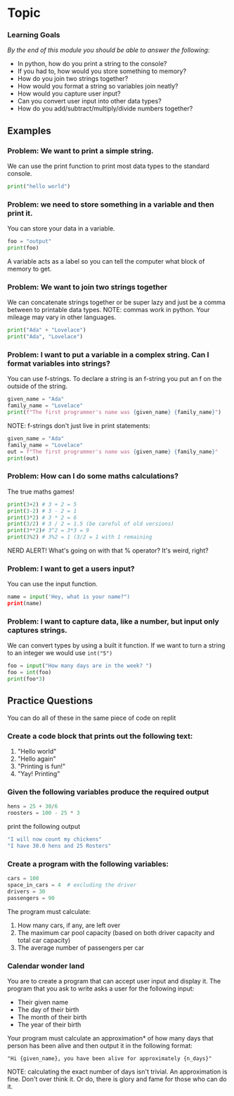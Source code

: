 # Topic 

### Learning Goals

*By the end of this module you should be able to answer the following:*

* In python, how do you print a string to the console?
* If you had to, how would you store something to memory?
* How do you join two strings together?
* How would you format a string so variables join neatly?
* How would you capture user input?
* Can you convert user input into other data types?
* How do you add/subtract/multiply/divide numbers together?

## Examples

### Problem: We want to print a simple string.

We can use the print function to print most data types to the standard console. 

```python
print("hello world")
```

### Problem: we need to store something in a variable and then print it.

You can store your data in a variable.

```python
foo = "output"
print(foo)
```

A variable acts as a label so you can tell the computer what block of memory to get. 

### Problem: We want to join two strings together

We can concatenate strings together or be super lazy and just be a comma between to printable data types. NOTE: commas work in python. Your mileage may vary in other languages. 

```python
print("Ada" + "Lovelace")
print("Ada", "Lovelace")
```

### Problem: I want to put a variable in a complex string. Can I format variables into strings?  

You can use f-strings. To declare a string is an f-string  you put an f on the outside of the string. 

```python
given_name = "Ada"
family_name = "Lovelace"
print(f"The first programmer's name was {given_name} {family_name}")
```

NOTE: f-strings don't just live in print statements: 

```python
given_name = "Ada"
family_name = "Lovelace"
out = f"The first programmer's name was {given_name} {family_name}"
print(out)
```

### Problem: How can I do some maths calculations? 

The true maths games!

```python
print(3+2) # 3 + 2 = 5
print(3-2) # 3 - 2 = 1
print(3*2) # 3 * 2 = 6
print(3/2) # 3 / 2 = 1.5 (be careful of old versions)
print(3**2)# 3^2 = 3*3 = 9
print(3%2) # 3%2 = 1 (3/2 = 1 with 1 remaining
```

NERD ALERT! What's going on with that % operator? It's weird, right? 

### Problem: I want to get a users input? 

You can use the input function. 

```python
name = input('Hey, what is your name?")
print(name)
```

### Problem: I want to capture data, like a number, but input only captures strings. 

We can convert types by using a built it function. If we want to turn a string to an integer we would use `int("5")`

```python
foo = input("How many days are in the week? ")
foo = int(foo)
print(foo*3)
```

## Practice Questions

You can do all of these in the same piece of code on replit

### Create a code block that prints out the following text:

1. "Hello world"
2. "Hello again"
3. "Printing is fun!"
4. "Yay! Printing"

### Given the following variables produce the required output

```python
hens = 25 + 30/6  
roosters = 100 - 25 * 3  
```

print the following output  

```bash
"I will now count my chickens"
"I have 30.0 hens and 25 Rosters" 
```

### Create a program with the following variables:

```python
cars = 100
space_in_cars = 4  # excluding the driver
drivers = 30 
passengers = 90
```

The program must calculate:

1. How many cars, if any, are left over
2. The maximum car pool capacity (based on both driver capacity and total car capacity)
3. The average number of passengers per car

### Calendar wonder land

You are to create a program that can accept user input and display it. The program that you ask to write asks a user for the following input:

* Their given name
* The day of their birth
* The month of their birth
* The year of their birth

Your program must calculate an approximation* of how many days that person has been alive and then output it in the following format:

`"Hi {given_name}, you have been alive for approximately {n_days}"`

NOTE: calculating the exact number of days isn't trivial. An approximation is fine. Don't over think it. Or do, there is glory and fame for those who can do it.

